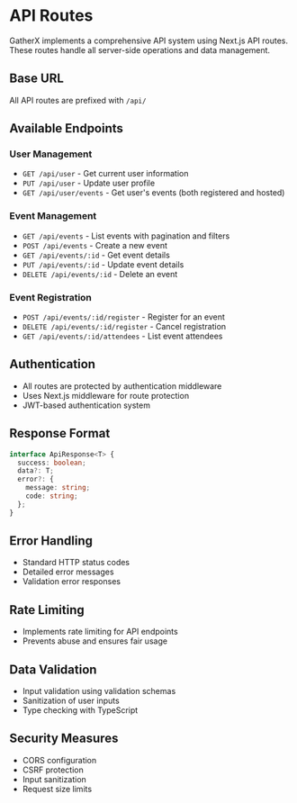 # API Routes

GatherX implements a comprehensive API system using Next.js API routes. These routes handle all server-side operations and data management.

## Base URL
All API routes are prefixed with `/api/`

## Available Endpoints

### User Management
- `GET /api/user` - Get current user information
- `PUT /api/user` - Update user profile
- `GET /api/user/events` - Get user's events (both registered and hosted)

### Event Management
- `GET /api/events` - List events with pagination and filters
- `POST /api/events` - Create a new event
- `GET /api/events/:id` - Get event details
- `PUT /api/events/:id` - Update event details
- `DELETE /api/events/:id` - Delete an event

### Event Registration
- `POST /api/events/:id/register` - Register for an event
- `DELETE /api/events/:id/register` - Cancel registration
- `GET /api/events/:id/attendees` - List event attendees

## Authentication
- All routes are protected by authentication middleware
- Uses Next.js middleware for route protection
- JWT-based authentication system

## Response Format
```typescript
interface ApiResponse<T> {
  success: boolean;
  data?: T;
  error?: {
    message: string;
    code: string;
  };
}
```

## Error Handling
- Standard HTTP status codes
- Detailed error messages
- Validation error responses

## Rate Limiting
- Implements rate limiting for API endpoints
- Prevents abuse and ensures fair usage

## Data Validation
- Input validation using validation schemas
- Sanitization of user inputs
- Type checking with TypeScript

## Security Measures
- CORS configuration
- CSRF protection
- Input sanitization
- Request size limits 